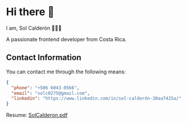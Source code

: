 # Hi there 👋
I am, Sol Calderón 👩🏻‍💻

A passionate frontend developer from Costa Rica.

## Contact Information

You can contact me through the following means:

```json
{
  "phone": "+506 6043-0566",
  "email": "solc0275@gmail.com",
  "linkedin": "https://www.linkedin.com/in/sol-calderón-30aa7425a/"
}

```
Resume:
[SolCalderon.pdf](https://github.com/sol1217/sol1217/files/15279273/SolCalderon.pdf)


